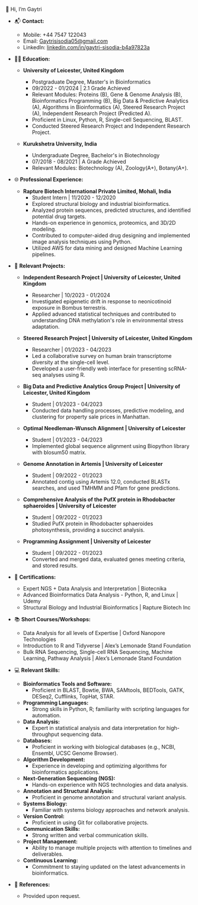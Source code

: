 👋 Hi, I’m Gaytri

- 📬 **Contact:**
  - Mobile: +44 7547 122043 
  - Email: Gaytrisisodia05@gmail.com 
  - LinkedIn: [linkedin.com/in/gaytri-sisodia-b4a97823a](https://www.linkedin.com/in/gaytri-sisodia-b4a97823a)

- 👩‍🎓 **Education:**
  - **University of Leicester, United Kingdom**
    - Postgraduate Degree, Master's in Bioinformatics
    - 09/2022 - 01/2024 | 2.1 Grade Achieved
    - Relevant Modules: Proteins (B), Gene & Genome Analysis (B), Bioinformatics Programming (B), Big Data & Predictive Analytics (A), Algorithms in Bioinformatics (A), Steered Research Project (A), Independent Research Project (Predicted A).
    - Proficient in Linux, Python, R, Single-cell Sequencing, BLAST.
    - Conducted Steered Research Project and Independent Research Project.

  - **Kurukshetra University, India**
    - Undergraduate Degree, Bachelor's in Biotechnology
    - 07/2018 - 08/2021 | A Grade Achieved
    - Relevant Modules: Biotechnology (A), Zoology(A+), Botany(A+).

- 🌐 **Professional Experience:**
  - **Rapture Biotech International Private Limited, Mohali, India**
    - Student Intern | 11/2020 - 12/2020
    - Explored structural biology and industrial bioinformatics.
    - Analyzed protein sequences, predicted structures, and identified potential drug targets.
    - Hands-on experience in genomics, proteomics, and 3D/2D modeling.
    - Contributed to computer-aided drug designing and implemented image analysis techniques using Python.
    - Utilized AWS for data mining and designed Machine Learning pipelines.

- 🚀 **Relevant Projects:**
  - **Independent Research Project | University of Leicester, United Kingdom**
    - Researcher | 10/2023 - 01/2024
    - Investigated epigenetic drift in response to neonicotinoid exposure in Bombus terrestris.
    - Applied advanced statistical techniques and contributed to understanding DNA methylation's role in environmental stress adaptation.

  - **Steered Research Project | University of Leicester, United Kingdom**
    - Researcher | 01/2023 - 04/2023
    - Led a collaborative survey on human brain transcriptome diversity at the single-cell level.
    - Developed a user-friendly web interface for presenting scRNA-seq analyses using R.

  - **Big Data and Predictive Analytics Group Project | University of Leicester, United Kingdom**
    - Student | 01/2023 - 04/2023
    - Conducted data handling processes, predictive modeling, and clustering for property sale prices in Manhattan.

  - **Optimal Needleman-Wunsch Alignment | University of Leicester**
    - Student | 01/2023 - 04/2023
    - Implemented global sequence alignment using Biopython library with blosum50 matrix.

  - **Genome Annotation in Artemis | University of Leicester**
    - Student | 09/2022 - 01/2023
    - Annotated contig using Artemis 12.0, conducted BLASTx searches, and used TMHMM and Pfam for gene predictions.

  - **Comprehensive Analysis of the PufX protein in Rhodobacter sphaeroides | University of Leicester**
    - Student | 09/2022 - 01/2023
    - Studied PufX protein in Rhodobacter sphaeroides photosynthesis, providing a succinct analysis.

  - **Programming Assignment | University of Leicester**
    - Student | 09/2022 - 01/2023
    - Converted and merged data, evaluated genes meeting criteria, and stored results.

- 📜 **Certifications:**
  - Expert NGS + Data Analysis and Interpretation | Biotecnika
  - Advanced Bioinformatics Data Analysis - Python, R, and Linux | Udemy
  - Structural Biology and Industrial Bioinformatics | Rapture Biotech Inc

- 📚 **Short Courses/Workshops:**
  - Data Analysis for all levels of Expertise | Oxford Nanopore Technologies
  - Introduction to R and Tidyverse | Alex’s Lemonade Stand Foundation
  - Bulk RNA Sequencing, Single-cell RNA Sequencing, Machine Learning, Pathway Analysis | Alex’s Lemonade Stand Foundation

- 💻 **Relevant Skills:**
  - **Bioinformatics Tools and Software:**
    - Proficient in BLAST, Bowtie, BWA, SAMtools, BEDTools, GATK, DESeq2, Cufflinks, TopHat, STAR.
  - **Programming Languages:**
    - Strong skills in Python, R; familiarity with scripting languages for automation.
  - **Data Analysis:**
    - Expert in statistical analysis and data interpretation for high-throughput sequencing data.
  - **Databases:**
    - Proficient in working with biological databases (e.g., NCBI, Ensembl, UCSC Genome Browser).
  - **Algorithm Development:**
    - Experience in developing and optimizing algorithms for bioinformatics applications.
  - **Next-Generation Sequencing (NGS):**
    - Hands-on experience with NGS technologies and data analysis.
  - **Annotation and Structural Analysis:**
    - Proficient in genome annotation and structural variant analysis.
  - **Systems Biology:**
    - Familiar with systems biology approaches and network analysis.
  - **Version Control:**
    - Proficient in using Git for collaborative projects.
  - **Communication Skills:**
    - Strong written and verbal communication skills.
  - **Project Management:**
    - Ability to manage multiple projects with attention to timelines and deliverables.
  - **Continuous Learning:**
    - Commitment to staying updated on the latest advancements in bioinformatics.

- 📝 **References:**
  - Provided upon request.
